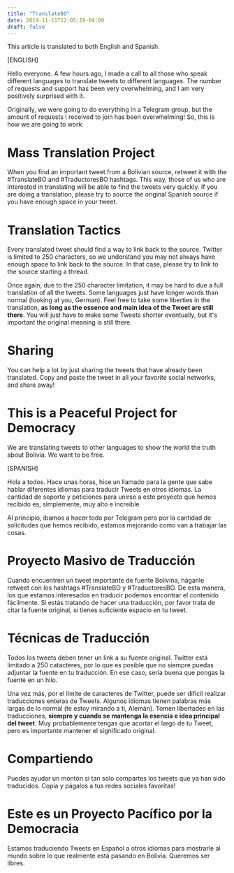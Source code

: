 ```yaml
---
title: "TranslateBO"
date: 2019-11-11T12:05:19-04:00
draft: false
---
```


This article is translated to both English and Spanish.

[ENGLISH]

Hello everyone. A few hours ago, I made a call to all those who speak different languages to translate tweets to different languages. The number of requests and support has been very overwhelming, and I am very positively surprised with it.

Originally, we were going to do everything in a Telegram group, but the amount of requests I received to join has been overwhelming! So, this is how we are going to work:


# Mass Translation Project

When you find an important tweet from a Bolivian source, retweet it with the #TranslateBO and #TraductoresBO hashtags. This way, those of us who are interested in translating will be able to find the tweets very quickly. If you are doing a translation, please try to source the original Spanish source if you have enough space in your tweet.

# Translation Tactics

Every translated tweet should find a way to link back to the source. Twitter is limited to 250 characters, so we understand you may not always have enough space to link back to the source. In that case, please try to link to the source starting a thread.

Once again, due to the 250 character limitation, it may be hard to due a full translation of all the tweets. Some languages just have longer words than normal (looking at you, German). Feel free to take some liberties in the translation, **as long as the essence and main idea of the Tweet are still there**. You will just have to make some Tweets shorter eventually, but it's important the original meaning is still there.

# Sharing

You can help a lot by just sharing the tweets that have already been translated. Copy and paste the tweet in all your favorite social networks, and share away!

# This is a Peaceful Project for Democracy

We are translating tweets to other languages to show the world the truth about Bolivia. We want to be free.

[SPANISH]

Hola a todos. Hace unas horas, hice un llamado para la gente que sabe hablar diferentes idiomas para traducir Tweets en otros idiomas. La cantidad de soporte y peticiones para unirse a este proyecto que hemos recibido es, simplemente, muy alto e increíble

Al principio, íbamos a hacer todo por Telegram pero por la cantidad de solicitudes que hemos recibido, estamos mejorando como van a trabajar las cosas.

# Proyecto Masivo de Traducción

Cuando encuentren un tweet importante de fuente Bolivina, háganle retweet con los hashtags #TranslateBO y #TraductoresBO. De esta manera, los que estamos interesados en traducir podemos encontrar el contenido fácilmente. Si estás tratando de hacer una traducción, por favor trata de citar la fuente original, si tienes suficiente espacio en tu tweet.

# Técnicas de Traducción

Todos los tweets deben tener un link a su fuente original. Twitter está limitado a 250 catacteres, por lo que es posible que no siempre puedas adjuntar la fuente en tu traducción. En ese caso, sería buena que pongas la fuente en un hilo.

Una vez más, por el límite de caracteres de Twitter, puede ser dificil realizar traducciones enteras de Tweets. Algunos idiomas tienen palabras más largas de lo normal (te estoy mirando a ti, Alemán). Tomen libertades en las traducciones, **siempre y cuando se mantenga la esencia e idea principal del tweet**. Muy probablemente tengas que acortar el largo de tu Tweet, pero es importante mantener el significado original.

# Compartiendo

Puedes ayudar un montón si tan solo compartes los tweets que ya han sido traducidos. Copia y págalos a tus redes sociales favoritas!

# Este es un Proyecto Pacífico por la Democracia

Estamos traduciendo Tweets en Español a otros idiomas para mostrarle al mundo sobre lo que realmente está pasando en Bolivia. Queremos ser libres.
